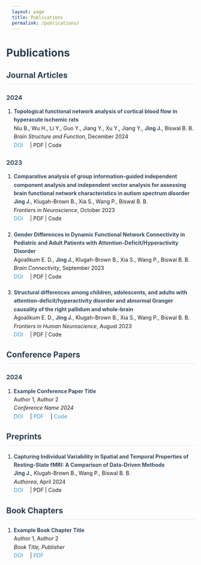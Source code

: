 ```yaml
---
layout: page
title: Publications
permalink: /publications/
---
```


# Publications

## Journal Articles

### 2024
1. **Topological functional network analysis of cortical blood flow in hyperacute ischemic rats**  
   Niu B., Wu H., Li Y., Guo Y., Jiang Y., Xu Y., Jiang Y., **Jing J.**, Biswal B. B.  
   *Brain Structure and Function*, December 2024  
   [DOI](https://doi.org/10.1007/s00429-024-02735-3) | PDF | Code

### 2023
1. **Comparative analysis of group information-guided independent component analysis and independent vector analysis for assessing brain functional network characteristics in autism spectrum disorder**  
   **Jing J.**, Klugah-Brown B., Xia S., Wang P., Biswal B. B.  
   *Frontiers in Neuroscience*, October 2023  
   [DOI](https://doi.org/10.3389/fnins.2023.1219073) | PDF | Code

2. **Gender Differences in Dynamic Functional Network Connectivity in Pediatric and Adult Patients with Attention-Deficit/Hyperactivity Disorder**  
   Agoalikum E. D., **Jing J.**, Klugah-Brown B., Xia S., Wang P., Biswal B. B.  
   *Brain Connectivity*, September 2023  
   [DOI](https://doi.org/10.1089/brain.2023.0022) | PDF | Code

3. **Structural differences among children, adolescents, and adults with attention-deficit/hyperactivity disorder and abnormal Granger causality of the right pallidum and whole-brain**  
   Agoalikum E. D., **Jing J.**, Klugah-Brown B., Xia S., Wang P., Biswal B. B.  
   *Frontiers in Human Neuroscience*, August 2023  
   [DOI](https://doi.org/10.3389/fnhum.2023.1219074) | PDF | Code

## Conference Papers

### 2024
1. **Example Conference Paper Title**  
   Author 1, Author 2  
   *Conference Name 2024*  
   [DOI](https://doi.org/) | [PDF](pdf/paper1.pdf) | [Code](https://github.com/example)

## Preprints
1. **Capturing Individual Variability in Spatial and Temporal Properties of Resting-State fMRI: A Comparison of Data-Driven Methods**  
   **Jing J.**, Klugah-Brown B., Wang P., Biswal B. B.  
   *Authorea*, April 2024  
   [DOI](https://doi.org/10.22541/au.171386376.60613225/v1) | PDF | Code

## Book Chapters

1. **Example Book Chapter Title**  
   Author 1, Author 2  
   *Book Title, Publisher*  
   [DOI](https://doi.org/) | [PDF](pdf/chapter1.pdf)

<style>
.page-content {
    max-width: 800px;
    margin: 0 auto;
    padding: 20px;
}

h1, h2, h3 {
    color: #2c3e50;
}

h2 {
    border-bottom: 2px solid #eee;
    padding-bottom: 10px;
    margin-top: 30px;
}

h3 {
    margin-top: 25px;
    color: #34495e;
}

ol {
    padding-left: 20px;
}

li {
    margin-bottom: 20px;
    line-height: 1.6;
}

strong {
    color: #34495e;
}

a {
    color: #3498db;
    text-decoration: none;
    margin-right: 15px;
}

a:hover {
    text-decoration: underline;
}

.publication-links {
    margin-top: 5px;
    font-size: 0.9em;
}
</style> 